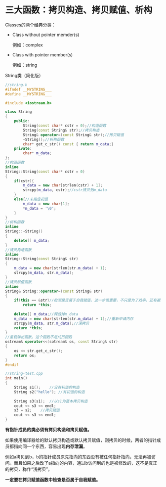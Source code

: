 # 三大函数：拷贝构造、拷贝赋值、析构



Classes的两个经典分类：

- Class without pointer memder(s)

  例如：complex

- Class with pointer member(s)

  例如：string



String类（简化版）

```cpp
//string.h
#ifndef __MYSTRING___
#define __MYSTRING___

#include <iostream.h>

class String
{
    public:
    	String(const char* cstr = 0);//构造函数
    	String(const String& str);//拷贝构造
    	String& operator=(const String& str);//拷贝赋值
    	~String();//析构函数
    	char* get_c_str() const { return m_data;}
    private:
    	char* m_data;
};
//构造函数
inline
String::String(const char* cstr = 0)
{
    if(cstr){
        m_data = new char[strlen(cstr) + 1];
        strcpy(m_data, cstr);//cstr拷贝到m_data
    }
    else{//未指定初值
    	m_data = new char[1];
        *m_data = '\0';
    }
}
//析构函数
inline
String::~String()
{
    delete[] m_data;
}
//拷贝构造函数
inline
String::String(const String& str)
{
    m_data = new char[strlen(str.m_data) + 1];
    strcpy(m_data, str.m_data);
}
//拷贝赋值函数
inline
String& String::operator=(const String& str)
{
    if(this == &str)//检测是否属于自我赋值，这一步很重要，不只是为了效率，还有避免报错
        return *this;
    
    delete[] m_data;//释放掉m_data
    m_data = new char[strlen(str.m_data) + 1];//重新申请内存
    strcpy(m_data, str.m_data);//深拷贝
    return *this;
}
//重载输出函数，这个函数不是成员函数
ostream& operator<<(sotream& os, const String& str)
{
    os << str.get_c_str();
    return os;
}
#endif
```

```cpp
//string-test.cpp
int main()
{
    String s1();	//没有初值的构造
    String s2("hello");	//有初值的构造
    
    String s3(s1);	//以s1为蓝本拷贝构造
    cout << s3 << endl;
    s3 = s2;	//拷贝赋值
    cout << s3 << endl;
}
```

**有指针成员的类必须有拷贝构造和拷贝赋值。**

如果使用编译器给的默认拷贝构造或默认拷贝赋值，则拷贝的时候，两者的指针成员都指向同一个东西，容易出现**内存泄漏**。

例如a拷贝到b，b的指针成员原先指向的东西没有被任何指针指向，无法再被访问。而且如果之后改了a指向的内容，通过b访问到的也是被修改的，这不是真正的拷贝，称作“浅拷贝”。

**一定要在拷贝赋值函数中检查是否属于自我赋值。**